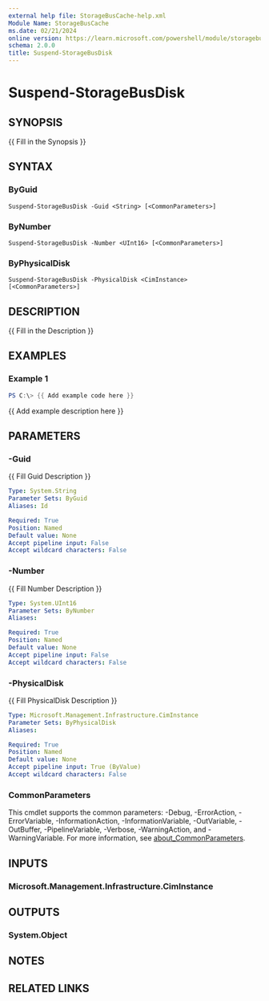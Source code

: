 ```yaml
---
external help file: StorageBusCache-help.xml
Module Name: StorageBusCache
ms.date: 02/21/2024
online version: https://learn.microsoft.com/powershell/module/storagebuscache/suspend-storagebusdisk?view=windowsserver2025-ps&wt.mc_id=ps-gethelp
schema: 2.0.0
title: Suspend-StorageBusDisk
---
```


# Suspend-StorageBusDisk

## SYNOPSIS
{{ Fill in the Synopsis }}

## SYNTAX

### ByGuid
```
Suspend-StorageBusDisk -Guid <String> [<CommonParameters>]
```

### ByNumber
```
Suspend-StorageBusDisk -Number <UInt16> [<CommonParameters>]
```

### ByPhysicalDisk
```
Suspend-StorageBusDisk -PhysicalDisk <CimInstance> [<CommonParameters>]
```

## DESCRIPTION
{{ Fill in the Description }}

## EXAMPLES

### Example 1
```powershell
PS C:\> {{ Add example code here }}
```

{{ Add example description here }}

## PARAMETERS

### -Guid
{{ Fill Guid Description }}

```yaml
Type: System.String
Parameter Sets: ByGuid
Aliases: Id

Required: True
Position: Named
Default value: None
Accept pipeline input: False
Accept wildcard characters: False
```

### -Number
{{ Fill Number Description }}

```yaml
Type: System.UInt16
Parameter Sets: ByNumber
Aliases:

Required: True
Position: Named
Default value: None
Accept pipeline input: False
Accept wildcard characters: False
```

### -PhysicalDisk
{{ Fill PhysicalDisk Description }}

```yaml
Type: Microsoft.Management.Infrastructure.CimInstance
Parameter Sets: ByPhysicalDisk
Aliases:

Required: True
Position: Named
Default value: None
Accept pipeline input: True (ByValue)
Accept wildcard characters: False
```

### CommonParameters
This cmdlet supports the common parameters: -Debug, -ErrorAction, -ErrorVariable, -InformationAction, -InformationVariable, -OutVariable, -OutBuffer, -PipelineVariable, -Verbose, -WarningAction, and -WarningVariable. For more information, see [about_CommonParameters](http://go.microsoft.com/fwlink/?LinkID=113216).

## INPUTS

### Microsoft.Management.Infrastructure.CimInstance

## OUTPUTS

### System.Object
## NOTES

## RELATED LINKS
